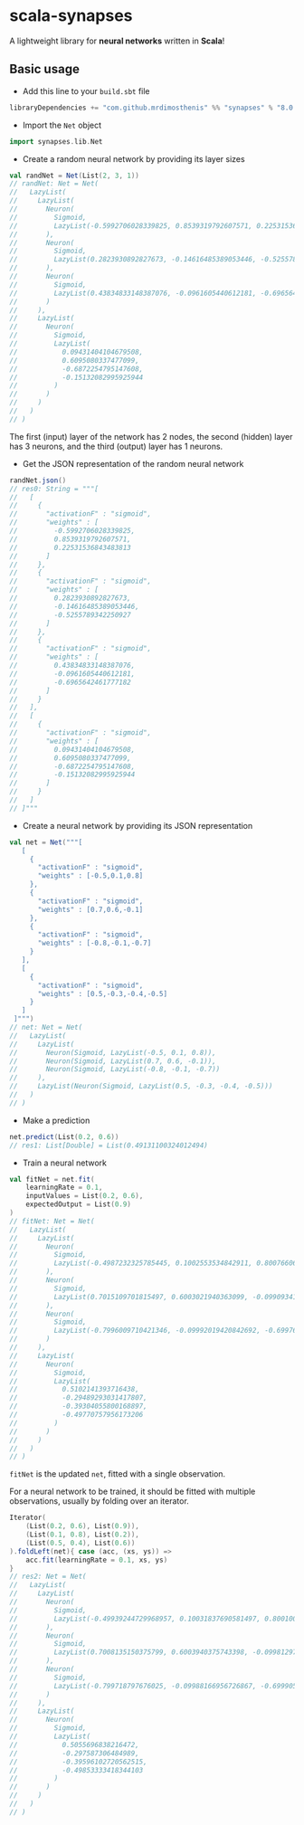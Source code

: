 # scala-synapses

A lightweight library for **neural networks** written in **Scala**!

## Basic usage

* Add this line to your `build.sbt` file

```scala
libraryDependencies += "com.github.mrdimosthenis" %% "synapses" % "8.0.0-RC3"
```

* Import the `Net` object

```scala
import synapses.lib.Net
```

* Create a random neural network by providing its layer sizes

```scala
val randNet = Net(List(2, 3, 1))
// randNet: Net = Net(
//   LazyList(
//     LazyList(
//       Neuron(
//         Sigmoid,
//         LazyList(-0.5992706028339825, 0.8539319792607571, 0.22531536843483813)
//       ),
//       Neuron(
//         Sigmoid,
//         LazyList(0.2823930892827673, -0.14616485389053446, -0.5255789342250927)
//       ),
//       Neuron(
//         Sigmoid,
//         LazyList(0.43834833148387076, -0.0961605440612181, -0.6965642461777182)
//       )
//     ),
//     LazyList(
//       Neuron(
//         Sigmoid,
//         LazyList(
//           0.09431404104679508,
//           0.6095080337477099,
//           -0.6872254795147608,
//           -0.15132082995925944
//         )
//       )
//     )
//   )
// )
```

The first (input) layer of the network has 2 nodes,
the second (hidden) layer has 3 neurons,
and the third (output) layer has 1 neurons.

* Get the JSON representation of the random neural network

```scala
randNet.json()
// res0: String = """[
//   [
//     {
//       "activationF" : "sigmoid",
//       "weights" : [
//         -0.5992706028339825,
//         0.8539319792607571,
//         0.22531536843483813
//       ]
//     },
//     {
//       "activationF" : "sigmoid",
//       "weights" : [
//         0.2823930892827673,
//         -0.14616485389053446,
//         -0.5255789342250927
//       ]
//     },
//     {
//       "activationF" : "sigmoid",
//       "weights" : [
//         0.43834833148387076,
//         -0.0961605440612181,
//         -0.6965642461777182
//       ]
//     }
//   ],
//   [
//     {
//       "activationF" : "sigmoid",
//       "weights" : [
//         0.09431404104679508,
//         0.6095080337477099,
//         -0.6872254795147608,
//         -0.15132082995925944
//       ]
//     }
//   ]
// ]"""
```

* Create a neural network by providing its JSON representation

```scala
val net = Net("""[
   [
     {
       "activationF" : "sigmoid",
       "weights" : [-0.5,0.1,0.8]
     },
     {
       "activationF" : "sigmoid",
       "weights" : [0.7,0.6,-0.1]
     },
     {
       "activationF" : "sigmoid",
       "weights" : [-0.8,-0.1,-0.7]
     }
   ],
   [
     {
       "activationF" : "sigmoid",
       "weights" : [0.5,-0.3,-0.4,-0.5]
     }
   ]
 ]""")
// net: Net = Net(
//   LazyList(
//     LazyList(
//       Neuron(Sigmoid, LazyList(-0.5, 0.1, 0.8)),
//       Neuron(Sigmoid, LazyList(0.7, 0.6, -0.1)),
//       Neuron(Sigmoid, LazyList(-0.8, -0.1, -0.7))
//     ),
//     LazyList(Neuron(Sigmoid, LazyList(0.5, -0.3, -0.4, -0.5)))
//   )
// )
```

* Make a prediction

```scala
net.predict(List(0.2, 0.6))
// res1: List[Double] = List(0.49131100324012494)
```

* Train a neural network

```scala
val fitNet = net.fit(
    learningRate = 0.1,
    inputValues = List(0.2, 0.6),
    expectedOutput = List(0.9)
)
// fitNet: Net = Net(
//   LazyList(
//     LazyList(
//       Neuron(
//         Sigmoid,
//         LazyList(-0.4987232325785445, 0.1002553534842911, 0.8007660604528734)
//       ),
//       Neuron(
//         Sigmoid,
//         LazyList(0.7015109701815497, 0.6003021940363099, -0.09909341789107015)
//       ),
//       Neuron(
//         Sigmoid,
//         LazyList(-0.7996009710421346, -0.09992019420842692, -0.6997605826252806)
//       )
//     ),
//     LazyList(
//       Neuron(
//         Sigmoid,
//         LazyList(
//           0.5102141393716438,
//           -0.29489293031417807,
//           -0.39304055800168897,
//           -0.49770757956173206
//         )
//       )
//     )
//   )
// )
```

`fitNet` is the updated `net`, fitted with a single observation.

For a neural network to be trained, it should be fitted with multiple observations,
usually by folding over an iterator.

```scala
Iterator(
    (List(0.2, 0.6), List(0.9)),
    (List(0.1, 0.8), List(0.2)),
    (List(0.5, 0.4), List(0.6))
).foldLeft(net){ case (acc, (xs, ys)) =>
    acc.fit(learningRate = 0.1, xs, ys)
}
// res2: Net = Net(
//   LazyList(
//     LazyList(
//       Neuron(
//         Sigmoid,
//         LazyList(-0.49939244729968957, 0.10031837690581497, 0.8001007437823189)
//       ),
//       Neuron(
//         Sigmoid,
//         LazyList(0.7008135150375799, 0.6003940375743398, -0.09981297105867289)
//       ),
//       Neuron(
//         Sigmoid,
//         LazyList(-0.799718797676025, -0.09988166956726867, -0.6999051512369404)
//       )
//     ),
//     LazyList(
//       Neuron(
//         Sigmoid,
//         LazyList(
//           0.5055696838216472,
//           -0.297587306484989,
//           -0.39596102720562515,
//           -0.49853333418344103
//         )
//       )
//     )
//   )
// )
```
